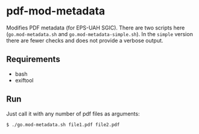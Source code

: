 # pdf-mod-metadata

Modifies PDF metadata (for EPS-UAH SGIC). There are two scripts here (`go.mod-metadata.sh` and `go.mod-metadata-simple.sh`). In the `simple` version there are fewer checks and does not provide a verbose output. 

## Requirements

+ bash
+ exiftool

## Run

Just call it with any number of pdf files as arguments:

`$ ./go.mod-metadata.sh file1.pdf file2.pdf`


